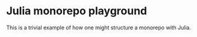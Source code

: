 # Julia monorepo playground

This is a trivial example of how one might structure a monorepo with Julia.
